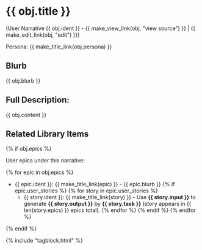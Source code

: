 # {{ obj.title }}
(User Narrative {{ obj.ident }} - {{ make_view_link(obj, "view source") }} | {{ make_edit_link(obj, "edit") }})

Persona: {{ make_title_link(obj.persona) }}

## Blurb

{{ obj.blurb }}

## Full Description:

{{ obj.content }}

## Related Library Items

{% if obj.epics %}

User epics under this narrative:

{% for epic in obj.epics %}
* {{ epic.ident }}: {{ make_title_link(epic) }} - {{ epic.blurb }}
  {% if epic.user_stories %}
    {% for story in epic.user_stories %}
    * {{ story.ident }}: {{ make_title_link(story) }} - Use **{{ story.input }}** to generate **{{ story.output }}**
      by **{{ story.task }}** (story appears in {{ len(story.epics) }} epics total).
    {% endfor %}
  {% endif %}
{% endfor %}

{% endif %}

{% include "tagblock.html" %}
